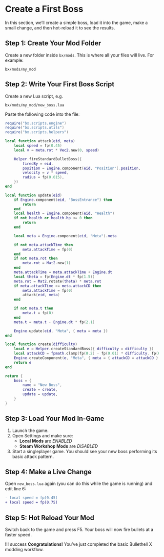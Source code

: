 # Create a First Boss

In this section, we’ll create a simple boss, load it into the game,
make a small change, and then hot-reload it to see the results.

## Step 1: Create Your Mod Folder

Create a new folder inside `bx/mods`. This is where all your files will live.
For example:

``` text
bx/mods/my_mod
```

## Step 2: Write Your First Boss Script

Create a new Lua script, e.g.

``` text
bx/mods/my_mod/new_boss.lua
```

Paste the following code into the file:

``` lua { .copy title="bx/mods/my_mod/new_boss.lua" linenums="1" }
require("bx.scripts.engine")
require("bx.scripts.utils")
require("bx.scripts.helpers")

local function attack(eid, meta)
    local speed = fp(0.45)
    local v = meta.rot * Vec2.new(0, speed)

    Helper.fireStandardBulletBoss({
        firedBy = eid,
        position = Engine.component(eid, "Position").position,
        velocity = v * speed,
        radius = fp(0.015),
    })
end

local function update(eid)
    if Engine.component(eid, "BossEntrance") then
        return
    end
    local health = Engine.component(eid, "Health")
    if not health or health.hp <= 0 then
        return
    end

    local meta = Engine.component(eid, "Meta").meta

    if not meta.attackTime then
        meta.attackTime = fp(0)
    end
    if not meta.rot then
        meta.rot = Mat2.new(1)
    end
    meta.attackTime = meta.attackTime + Engine.dt
    local theta = fp(Engine.dt * fp(1.5))
    meta.rot = Mat2.rotate(theta) * meta.rot
    if meta.attackTime >= meta.attackCD then
        meta.attackTime = fp(0)
        attack(eid, meta)
    end

    if not meta.t then
        meta.t = fp(0)
    end
    meta.t = meta.t - Engine.dt * fp(2.1)

    Engine.update(eid, "Meta", { meta = meta })
end

local function create(difficulty)
    local e = Helper.createStandardBoss({ difficulty = difficulty })
    local attackCD = fpmath.clamp(fp(0.2) - fp(0.01) * difficulty, fp(0.1), fp(0.2))
    Engine.createComponent(e, "Meta", { meta = { attackCD = attackCD } })
    return e
end

return {
    boss = {
        name = "New Boss",
        create = create,
        update = update,
    }
}
```

## Step 3: Load Your Mod In-Game

1. Launch the game.
2. Open Settings and make sure:
   - **Local Mods** are *ENABLED*
   - **Steam Workshop Mods** are *DISABLED*
3. Start a singleplayer game. You should see your new boss performing its basic attack pattern.

## Step 4: Make a Live Change

Open `new_boss.lua` again (you can do this while the game is running) and edit line 6:

```diff  { title="bx/mods/my_mod/new_boss.lua" linenums="6 6" }
- local speed = fp(0.45)
+ local speed = fp(0.75)
```

## Step 5: Hot Reload Your Mod

Switch back to the game and press F5. Your boss will now fire bullets at a faster speed.

!!! success
    **Congratulations!** You’ve just completed the basic Bullethell X modding workflow.
